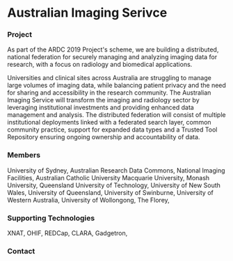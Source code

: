 # Australian Imaging Serivce

### Project
As part of the ARDC 2019 Project's scheme, we are building a distributed, national federation for securely managing and analyzing imaging data for research, with a focus on radiology and biomedical applications. 

Universities and clinical sites across Australia are struggling to manage large volumes of imaging data, while balancing patient privacy and the need for sharing and accessibility in the research community. The Australian Imaging Service will transform the imaging and radiology sector by leveraging institutional investments and providing enhanced data management and analysis. The distributed federation will consist of multiple institutional deployments linked with a federated search layer, common community practice, support for expanded data types and a Trusted Tool Repository ensuring ongoing ownership and accountability of data.

### Members
University of Sydney, 
Australian Research Data Commons, 
National Imaging Facilities, 
Australian Catholic University
Macquarie University,
Monash University,
Queensland University of Technology,
University of New South Wales,
University of Queensland,
University of Swinburne,
University of Western Australia,
University of Wollongong,
The Florey,


### Supporting Technologies
XNAT,
OHIF,
REDCap,
CLARA,
Gadgetron,

### Contact
